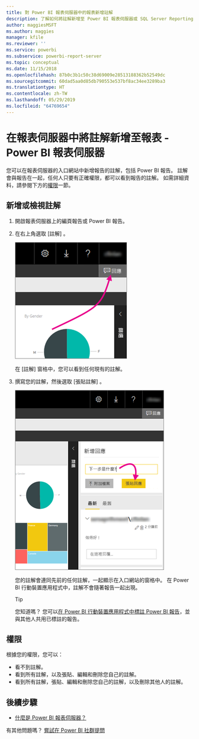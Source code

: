```yaml
---
title: 對 Power BI 報表伺服器中的報表新增註解
description: 了解如何將註解新增至 Power BI 報表伺服器或 SQL Server Reporting Services 報表伺服器上的 Power BI 報告或編頁報告。
author: maggiesMSFT
ms.author: maggies
manager: kfile
ms.reviewer: ''
ms.service: powerbi
ms.subservice: powerbi-report-server
ms.topic: conceptual
ms.date: 11/15/2018
ms.openlocfilehash: 87b0c3b1c50c38d69009e28513188362b52549dc
ms.sourcegitcommit: 60dad5aa0d85db790553e537bf8ac34ee3289ba3
ms.translationtype: HT
ms.contentlocale: zh-TW
ms.lasthandoff: 05/29/2019
ms.locfileid: "64769654"
---
```

# <a name="add-comments-to-a-report-in-a-report-server---power-bi-report-server"></a>在報表伺服器中將註解新增至報表 - Power BI 報表伺服器

您可以在報表伺服器的入口網站中新增報告的註解，包括 Power BI 報告。 註解會與報告在一起，任何人只要有正確權限，都可以看到報告的註解。 如需詳細資料，請參閱下方的[權限](#permissions)一節。

## <a name="add-or-view-comments"></a>新增或檢視註解

1. 開啟報表伺服器上的編頁報告或 Power BI 報告。
2. 在右上角選取 [註解]  。

    ![選取 [註解]](media/add-comments/report-server-web-portal-comments-button.png)

    在 [註解] 窗格中，您可以看到任何現有的註解。
3. 撰寫您的註解，然後選取 [張貼註解]  。

    ![張貼回應](media/add-comments/report-server-web-portal-comments-pane.png)

    您的註解會連同先前的任何註解，一起顯示在入口網站的窗格中。 在 Power BI 行動裝置應用程式中，註解不會隨著報告一起出現。

   > [!TIP]
   > 您知道嗎？ 您可以[在 Power BI 行動裝置應用程式中標註 Power BI 報告](../consumer/mobile/mobile-annotate-and-share-a-tile-from-the-mobile-apps.md)，並與其他人共用已標註的報告。

## <a name="permissions"></a>權限

根據您的權限，您可以：

* 看不到註解。
* 看到所有註解，以及張貼、編輯和刪除您自己的註解。
* 看到所有註解，張貼、編輯和刪除您自己的註解，以及刪除其他人的註解。

## <a name="next-steps"></a>後續步驟
* [什麼是 Power BI 報表伺服器？](get-started.md)  

有其他問題嗎？ [嘗試在 Power BI 社群提問](https://community.powerbi.com/)

